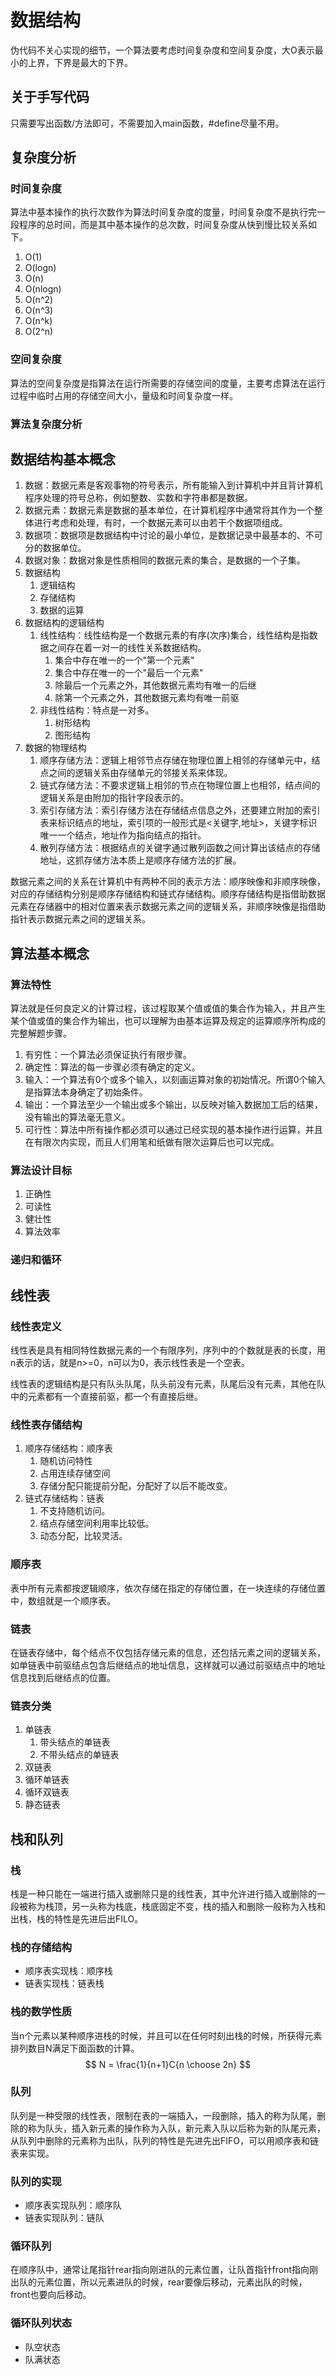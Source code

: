 # 数据结构

伪代码不关心实现的细节，一个算法要考虑时间复杂度和空间复杂度，大O表示最小的上界，下界是最大的下界。

## 关于手写代码

只需要写出函数/方法即可，不需要加入main函数，#define尽量不用。

## 复杂度分析

### 时间复杂度

算法中基本操作的执行次数作为算法时间复杂度的度量，时间复杂度不是执行完一段程序的总时间，而是其中基本操作的总次数，时间复杂度从快到慢比较关系如下。

1. O(1)
2. O(logn)
3. O(n)
4. O(nlogn)
5. O(n^2)
6. O(n^3)
7. O(n^k)
8. O(2^n)

### 空间复杂度

算法的空间复杂度是指算法在运行所需要的存储空间的度量，主要考虑算法在运行过程中临时占用的存储空间大小，量级和时间复杂度一样。

### 算法复杂度分析

## 数据结构基本概念

1. 数据：数据元素是客观事物的符号表示，所有能输入到计算机中并且背计算机程序处理的符号总称，例如整数、实数和字符串都是数据。
2. 数据元素：数据元素是数据的基本单位，在计算机程序中通常将其作为一个整体进行考虑和处理，有时，一个数据元素可以由若干个数据项组成。
3. 数据项：数据项是数据结构中讨论的最小单位，是数据记录中最基本的、不可分的数据单位。
4. 数据对象：数据对象是性质相同的数据元素的集合，是数据的一个子集。
5. 数据结构
   1. 逻辑结构
   2. 存储结构
   3. 数据的运算
6. 数据结构的逻辑结构
   1. 线性结构：线性结构是一个数据元素的有序(次序)集合，线性结构是指数据之间存在着一对一的线性关系数据结构。
      1. 集合中存在唯一的一个"第一个元素"
      2. 集合中存在唯一的一个"最后一个元素"
      3. 除最后一个元素之外，其他数据元素均有唯一的后继
      4. 除第一个元素之外，其他数据元素均有唯一前驱
   2. 非线性结构：特点是一对多。
      1. 树形结构
      2. 图形结构
7. 数据的物理结构
   1. 顺序存储方法：逻辑上相邻节点存储在物理位置上相邻的存储单元中，结点之间的逻辑关系由存储单元的邻接关系来体现。
   2. 链式存储方法：不要求逻辑上相邻的节点在物理位置上也相邻，结点间的逻辑关系是由附加的指针字段表示的。
   3. 索引存储方法：索引存储方法在存储结点信息之外，还要建立附加的索引表来标识结点的地址，索引项的一般形式是<关键字,地址>，关键字标识唯一一个结点，地址作为指向结点的指针。
   4. 散列存储方法：根据结点的关键字通过散列函数之间计算出该结点的存储地址，这抓存储方法本质上是顺序存储方法的扩展。

数据元素之间的关系在计算机中有两种不同的表示方法：顺序映像和非顺序映像，对应的存储结构分别是顺序存储结构和链式存储结构。顺序存储结构是指借助数据元素在存储器中的相对位置来表示数据元素之间的逻辑关系，非顺序映像是指借助指针表示数据元素之间的逻辑关系。

## 算法基本概念

### 算法特性

算法就是任何良定义的计算过程，该过程取某个值或值的集合作为输入，并且产生某个值或值的集合作为输出，也可以理解为由基本运算及规定的运算顺序所构成的完整解题步骤。

1. 有穷性：一个算法必须保证执行有限步骤。
2. 确定性：算法的每一步骤必须有确定的定义。
3. 输入：一个算法有0个或多个输入，以刻画运算对象的初始情况。所谓0个输入是指算法本身确定了初始条件。
4. 输出：一个算法至少一个输出或多个输出，以反映对输入数据加工后的结果，没有输出的算法毫无意义。
5. 可行性：算法中所有操作都必须可以通过已经实现的基本操作进行运算，并且在有限次内实现，而且人们用笔和纸做有限次运算后也可以完成。

### 算法设计目标

1. 正确性
2. 可读性
3. 健壮性
4. 算法效率

### 递归和循环

## 线性表

### 线性表定义

线性表是具有相同特性数据元素的一个有限序列，序列中的个数就是表的长度，用n表示的话，就是n>=0，n可以为0，表示线性表是一个空表。

线性表的逻辑结构是只有队头队尾，队头前没有元素，队尾后没有元素，其他在队中的元素都有一个直接前驱，都一个有直接后继。

### 线性表存储结构

1. 顺序存储结构：顺序表
   1. 随机访问特性
   2. 占用连续存储空间
   3. 存储分配只能提前分配，分配好了以后不能改变。
2. 链式存储结构：链表
   1. 不支持随机访问。
   2. 结点存储空间利用率比较低。
   3. 动态分配，比较灵活。

### 顺序表

表中所有元素都按逻辑顺序，依次存储在指定的存储位置，在一块连续的存储位置中，数组就是一个顺序表。

### 链表

在链表存储中，每个结点不仅包括存储元素的信息，还包括元素之间的逻辑关系，如单链表中前驱结点包含后继结点的地址信息，这样就可以通过前驱结点中的地址信息找到后继结点的位置。

### 链表分类

1. 单链表
   1. 带头结点的单链表
   2. 不带头结点的单链表
2. 双链表
3. 循环单链表
4. 循环双链表
5. 静态链表

## 栈和队列

### 栈

栈是一种只能在一端进行插入或删除只是的线性表，其中允许进行插入或删除的一段被称为栈顶，另一头称为栈底，栈底固定不变，栈的插入和删除一般称为入栈和出栈，栈的特性是先进后出FILO。

### 栈的存储结构

- 顺序表实现栈：顺序栈
- 链表实现栈：链表栈

### 栈的数学性质

当n个元素以某种顺序进栈的时候，并且可以在任何时刻出栈的时候，所获得元素排列数目N满足下面函数的计算。
$$
N = \frac{1}{n+1}C{n \choose 2n}
$$


### 队列

队列是一种受限的线性表，限制在表的一端插入，一段删除，插入的称为队尾，删除的称为队头，插入新元素的操作称为入队，新元素入队以后称为新的队尾元素，从队列中删除的元素称为出队，队列的特性是先进先出FIFO，可以用顺序表和链表来实现。

### 队列的实现

- 顺序表实现队列：顺序队
- 链表实现队列：链队

### 循环队列

在顺序队中，通常让尾指针rear指向刚进队的元素位置，让队首指针front指向刚出队的元素位置，所以元素进队的时候，rear要像后移动，元素出队的时候，front也要向后移动。

### 循环队列状态

- 队空状态
- 队满状态